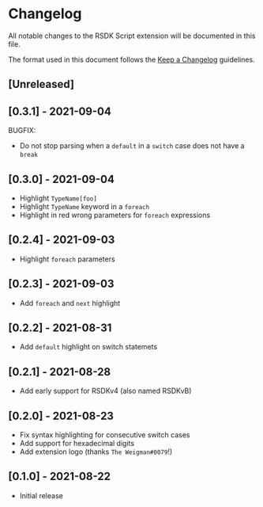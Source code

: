 # Changelog

All notable changes to the RSDK Script extension will be documented in this file.

The format used in this document follows the [Keep a Changelog](http://keepachangelog.com/) guidelines.

## [Unreleased]

## [0.3.1] - 2021-09-04

BUGFIX:

- Do not stop parsing when a `default` in a `switch` case does not have a `break`

## [0.3.0] - 2021-09-04

- Highlight `TypeName[foo]`
- Highlight `TypeName` keyword in a `foreach`
- Highlight in red wrong parameters for `foreach` expressions

## [0.2.4] - 2021-09-03

- Highlight `foreach` parameters

## [0.2.3] - 2021-09-03

- Add `foreach` and `next` highlight

## [0.2.2] - 2021-08-31

- Add `default` highlight on switch statemets

## [0.2.1] - 2021-08-28

- Add early support for RSDKv4 (also named RSDKvB)

## [0.2.0] - 2021-08-23

- Fix syntax highlighting for consecutive switch cases
- Add support for hexadecimal digits
- Add extension logo (thanks `The Weigman#0079`!)

## [0.1.0] - 2021-08-22

- Initial release
